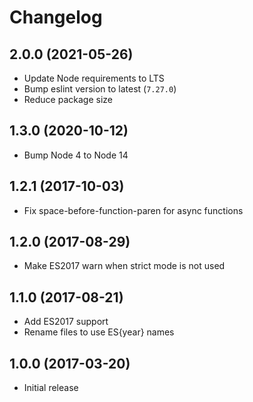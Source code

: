 
# Changelog

## 2.0.0 (2021-05-26)

* Update Node requirements to LTS
* Bump eslint version to latest (`7.27.0`)
* Reduce package size

## 1.3.0 (2020-10-12)

* Bump Node 4 to Node 14

## 1.2.1 (2017-10-03)

* Fix space-before-function-paren for async functions

## 1.2.0 (2017-08-29)

* Make ES2017 warn when strict mode is not used

## 1.1.0 (2017-08-21)

* Add ES2017 support
* Rename files to use ES{year} names

## 1.0.0 (2017-03-20)

* Initial release
